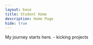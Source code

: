 ```yaml
---
layout: base
title: Student Home 
description: Home Page
hide: true
---
```


My journey starts here. - kicking projects
